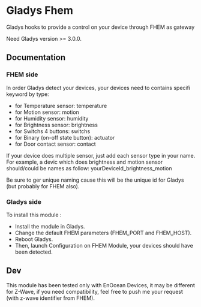 # Gladys Fhem

Gladys hooks to provide a control on your device through FHEM as gateway

Need Gladys version >= 3.0.0.

## Documentation

### FHEM side

In order Gladys detect your devices, your devices need to contains specifi keyword by type:
- for Temperature sensor: temperature
- for Motion sensor: motion
- for Humidity sensor: humidity
- for Brightness sensor: brightness
- for Switchs 4 buttons: switchs
- for Binary (on-off state button): actuator
- for Door contact sensor: contact

If your device does multiple sensor, just add each sensor type in your name.
For example, a devic which does brightness and motion sensor should/could be names as follow:
yourDeviceId_brightness_motion

Be sure to ger unique naming cause this will be the unique id for Gladys (but probably for FHEM also).

### Gladys side

To install this module : 

- Install the module in Gladys.
- Change the default FHEM parameters (FHEM_PORT and FHEM_HOST).
- Reboot Gladys.
- Then, launch Configuration on FHEM Module, your devices should have been detected. 

## Dev

This module has been tested only with EnOcean Devices, it may be different for Z-Wave, if you need compatibility, feel free to push me your request (with z-wave identifier from FHEM).
